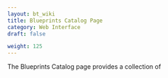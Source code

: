 ```yaml
---
layout: bt_wiki
title: Blueprints Catalog Page
category: Web Interface
draft: false

weight: 125
---
```


The Blueprints Catalog page provides a collection of 